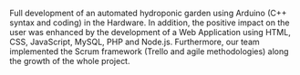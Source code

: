 Full development of an automated hydroponic garden using Arduino (C++ syntax and coding) in the Hardware. 
In addition, the positive impact on the user was enhanced by the development of a Web Application using HTML, CSS, JavaScript, MySQL, PHP and Node.js. 
Furthermore, our team implemented the Scrum framework (Trello and agile methodologies) along the growth of the whole project.
